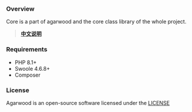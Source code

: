 ### Overview

Core is a part of agarwood and the core class library of the whole project.
> **[中文说明](README.zh-CN.md)**

### Requirements

- PHP 8.1+
- Swoole 4.6.8+
- Composer

### License

Agarwood is an open-source software licensed under the [LICENSE](LICENSE)

